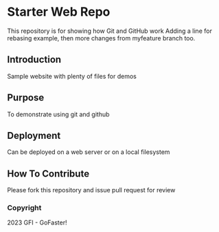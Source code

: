 # Starter Web Repo

This repository is for showing how Git and GitHub work
Adding a line for rebasing example, then more
changes from myfeature branch too.

## Introduction

Sample website with plenty of files for demos

## Purpose

To demonstrate using git and github

## Deployment

Can be deployed on a web server or on a local filesystem

## How To Contribute

Please fork this repository and issue pull request for review

### Copyright

2023 GFI - GoFaster!
